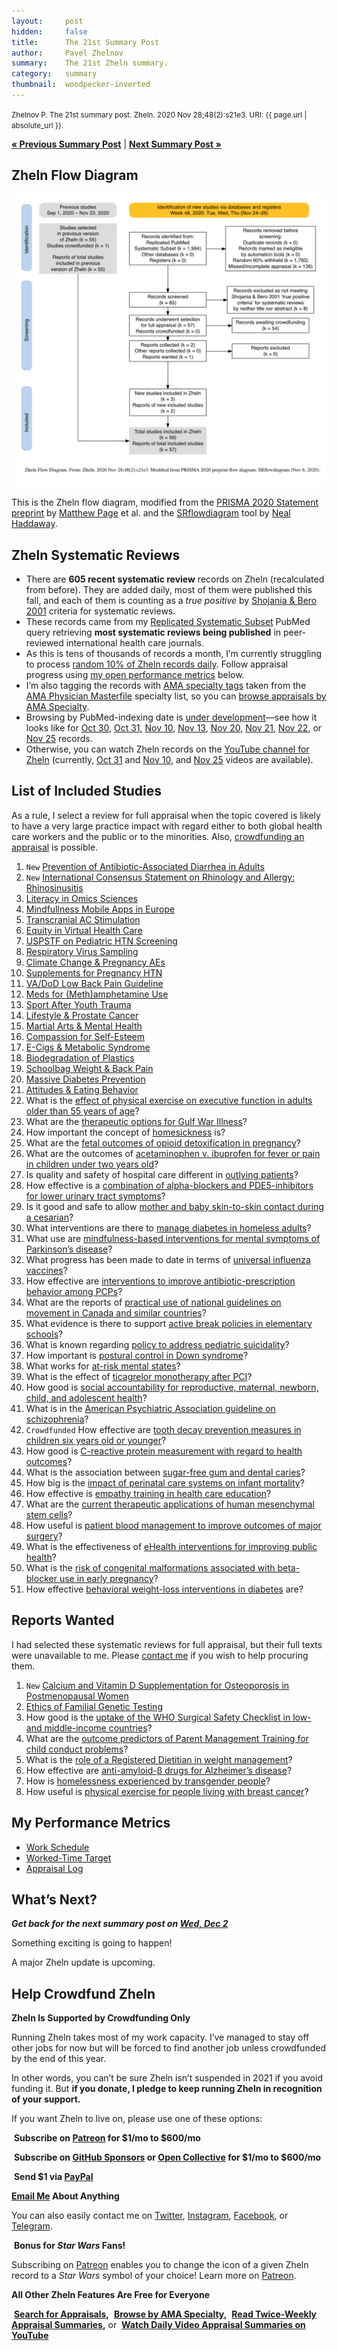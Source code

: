 ```yaml
---
layout:     post
hidden:     false
title:      The 21st Summary Post
author:     Pavel Zhelnov
summary:    The 21st Zheln summary.
category:   summary
thumbnail:  woodpecker-inverted
---
```


<small>Zhelnov P. The 21st summary post. Zheln. 2020 Nov 28;48(2):s21e3. URI: {{ page.url | absolute_url }}.</small>

**[« Previous Summary Post](https://zheln.com/summary/2020/11/25/1/)** | **[Next Summary Post »](https://zheln.com/summary/2020/12/02/1/)**

## Zheln Flow Diagram

![Zheln Flow Diagram for Nov 28, 2020](/flow-diagram/2020-11-28-2.png)

This is the Zheln flow diagram, modified from the [PRISMA 2020 Statement preprint](https://doi.org/10.31222/osf.io/v7gm2) by [Matthew Page](https://twitter.com/mjpages) et al. and the [SRflowdiagram](https://github.com/nealhaddaway/SRflowdiagram) tool by [Neal Haddaway](https://twitter.com/nealhaddaway).

## Zheln Systematic Reviews

* There are **605 recent systematic review** records on Zheln (recalculated from before). They are added daily, most of them were published this fall, and each of them is counting as a _true positive_ by [Shojania & Bero 2001](https://www.researchgate.net/publication/11820967_Taking_Advantage_of_the_Explosion_of_Systematic_Reviews_An_Efficient_MEDLINE_Search_Strategy) criteria for systematic reviews.
* These records came from my [Replicated Systematic Subset](https://github.com/p1m-ortho/qs-global-ortho-search-queries/blob/00eae711e5b5c09b9b4181688f9a6191e42cb720/README.md#pubmed-search) PubMed query retrieving **most systematic reviews being published** in peer-reviewed international health care journals.
* As this is tens of thousands of records a month, I’m currently struggling to process [random 10% of Zheln records daily](https://zheln.com/summary/2020/10/17/2/#there-has-been-an-awakening). Follow appraisal progress using [my open performance metrics](#my-performance-metrics) below.
* I’m also tagging the records with [AMA specialty tags](https://github.com/p1m-ortho/qs-global-ortho-search-queries/blob/1c90dfbbbbb9f85603f2686d1132039922dad874/zheln/zheln_ama_specialty_tags.csv) taken from the [AMA Physician Masterfile](https://www.ama-assn.org/practice-management/masterfile/ama-physician-masterfile) specialty list, so you can [browse appraisals by AMA Specialty](/browse/).
* Browsing by PubMed-indexing date is [under development](https://github.com/drzhelnov/zheln.github.io/issues/101)—see how it looks like for [Oct 30](https://zheln.com/2020/10/30/), [Oct 31](https://zheln.com/2020/10/31/), [Nov 10](https://zheln.com/2020/11/10/), [Nov 13](https://zheln.com/2020/11/10/), [Nov 20](https://zheln.com/2020/11/20/), [Nov 21](https://zheln.com/2020/11/21/), [Nov 22](https://zheln.com/2020/11/22/), or [Nov 25](https://zheln.com/2020/11/25/) records.
* Otherwise, you can watch Zheln records on the [YouTube channel for Zheln](https://www.youtube.com/channel/UCMNQzA3-71TyD-fVbXnxfKQ) (currently, [Oct 31](https://www.youtube.com/watch?v=lzGZIvpz-P4) and [Nov 10](https://www.youtube.com/watch?v=OooxD0poFvM), and [Nov 25](https://www.youtube.com/watch?v=22ePQA5-peE) videos are available).

## List of Included Studies

As a rule, I select a review for full appraisal when the topic covered is likely to have a very large practice impact with regard either to both global health care workers and the public or to the minorities. Also, [crowdfunding an appraisal](#help-crowdfund-zheln) is possible.

1. `New` [Prevention of Antibiotic-Associated Diarrhea in Adults](https://zheln.com/record/2020/11/25/139/)
2. `New` [International Consensus Statement on Rhinology and Allergy: Rhinosinusitis](https://zheln.com/record/2020/11/25/67/)
3. [Literacy in Omics Sciences](https://zheln.com/record/2020/11/16/170/)
4. [Mindfullness Mobile Apps in Europe](https://zheln.com/record/2020/11/20/72/)
5. [Transcranial AC Stimulation](https://zheln.com/record/2020/11/20/202/)
6. [Equity in Virtual Health Care](https://zheln.com/record/2020/11/20/207/)
7. [USPSTF on Pediatric HTN Screening](https://zheln.com/record/2020/11/20/349/)
8. [Respiratory Virus Sampling](https://zheln.com/record/2020/11/20/351/)
9. [Climate Change & Pregnancy AEs](https://zheln.com/record/2020/11/20/429/)
10. [Supplements for Pregnancy HTN](https://zheln.com/record/2020/11/20/514/)
11. [VA/DoD Low Back Pain Guideline](https://zheln.com/record/2020/11/20/604/)
12. [Meds for (Meth)amphetamine Use](https://zheln.com/record/2020/11/20/624/)
13. [Sport After Youth Trauma](https://zheln.com/record/2020/11/20/632/)
14. [Lifestyle & Prostate Cancer](https://zheln.com/record/2020/11/20/650/)
15. [Martial Arts & Mental Health](https://zheln.com/record/2020/11/21/100/)
16. [Compassion for Self-Esteem](https://zheln.com/record/2020/11/21/204/)
17. [E-Cigs & Metabolic Syndrome](https://zheln.com/record/2020/11/21/304/)
18. [Biodegradation of Plastics](https://zheln.com/record/2020/11/21/307/)
19. [Schoolbag Weight & Back Pain](https://zheln.com/record/2020/11/21/341/)
20. [Massive Diabetes Prevention](https://zheln.com/record/2020/11/22/148/)
21. [Attitudes & Eating Behavior](https://zheln.com/record/2020/11/22/127/)
22. What is the [effect of physical exercise on executive function in adults older than 55 years of age](https://zheln.com/record/2020/10/31/17/)?
23. What are the [therapeutic options for Gulf War Illness](https://zheln.com/record/2020/10/31/30/)?
24. How important the concept of [homesickness](https://zheln.com/record/2020/10/31/370/) is?
25. What are the [fetal outcomes of opioid detoxification in pregnancy](https://zheln.com/record/2020/10/31/506/)?
26. What are the outcomes of [acetaminophen v. ibuprofen for fever or pain in children under two years old](https://zheln.com/record/2020/10/30/26/)?
27. Is quality and safety of hospital care different in [outlying patients](https://zheln.com/record/2020/10/30/724/)?
28. How effective is a [combination of alpha-blockers and PDE5-inhibitors for lower urinary tract symptoms](https://zheln.com/record/2020/10/30/178/)?
29. Is it good and safe to allow [mother and baby skin-to-skin contact during a cesarian](https://zheln.com/record/2020/10/24/75/)?
30. What interventions are there to [manage diabetes in homeless adults](https://zheln.com/record/2020/10/24/88/)?
31. What use are [mindfulness-based interventions for mental symptoms of Parkinson’s disease](https://zheln.com/record/2020/10/24/99/)?
32. What progress has been made to date in terms of [universal influenza vaccines](https://zheln.com/record/2020/10/24/177/)?
33. How effective are [interventions to improve antibiotic-prescription behavior among PCPs](https://zheln.com/record/2020/10/23/235/)?
34. What are the reports of [practical use of national guidelines on movement in Canada and similar countries](https://zheln.com/record/2020/10/16/357/)?
35. What evidence is there to support [active break policies in elementary schools](https://zheln.com/record/2020/10/16/425/)?
36. What is known regarding [policy to address pediatric suicidality](https://zheln.com/record/2020/10/19/267/)?
37. How important is [postural control in Down syndrome](https://zheln.com/record/2020/10/14/28/)?
38. What works for [at-risk mental states](https://zheln.com/record/2020/10/14/87/)?
39. What is the effect of [ticagrelor monotherapy after PCI](https://zheln.com/record/2020/10/09/15/)?
40. How good is [social accountability for reproductive, maternal, newborn, child, and adolescent health](https://zheln.com/record/2020/10/09/17/)?
41. What is in the [American Psychiatric Association guideline on schizophrenia](https://zheln.com/record/2020/10/09/302/)?
42. `Crowdfunded` How effective are [tooth decay prevention measures in children six years old or younger](https://zheln.com/record/2020/09/27/19/)?
43. How good is [C-reactive protein measurement with regard to health outcomes](https://zheln.com/record/2020/09/27/10/)?
44. What is the association between [sugar-free gum and dental caries](https://zheln.com/record/2020/09/27/21/)?
45. How big is the [impact of perinatal care systems on infant mortality](https://zheln.com/record/2020/09/27/36/)?
46. How effective is [empathy training in health care education](https://zheln.com/record/2020/09/27/37/)?
47. What are the [current therapeutic applications of human mesenchymal stem cells](https://zheln.com/record/2020/09/27/45/)?
48. How useful is [patient blood management to improve outcomes of major surgery](https://zheln.com/record/2020/09/27/46/)?
49. What is the effectiveness of [eHealth interventions for improving public health](https://zheln.com/record/2020/10/02/345/)?
50. What is the [risk of congenital malformations associated with beta-blocker use in early pregnancy](/record/2020/09/27/6/)?
51. How effective [behavioral weight-loss interventions in diabetes](/record/2020/09/02/1/) are?

## Reports Wanted

I had selected these systematic reviews for full appraisal, but their full texts were unavailable to me. Please [contact me](#see-you-around-peer) if you wish to help procuring them.

1. `New` [Calcium and Vitamin D Supplementation for Osteoporosis in Postmenopausal Women](https://zheln.com/record/2020/11/25/45/)
2. [Ethics of Familial Genetic Testing](https://zheln.com/record/2020/11/20/213/)
3. How good is the [uptake of the WHO Surgical Safety Checklist in low- and middle-income countries](https://zheln.com/record/2020/10/16/49/)?
4. What are the [outcome predictors of Parent Management Training for child conduct problems](https://zheln.com/record/2020/10/19/44/)?
5. What is the [role of a Registered Dietitian in weight management](https://zheln.com/record/2020/10/19/210/)?
6. How effective are [anti-amyloid-β drugs for Alzheimer’s disease](https://zheln.com/record/2020/10/14/116/)?
7. How is [homelessness experienced by transgender people](https://zheln.com/record/2020/09/27/7/)?
8. How useful is [physical exercise for people living with breast cancer](https://zheln.com/record/2020/09/27/47/)?

## My Performance Metrics

* [Work Schedule](https://github.com/p1m-ortho/qs-global-ortho-search-queries/blob/da4c4de412297b4820fd96da169ca305fe043f37/zheln/Work_Schedule.md)
* [Worked-Time Target](https://github.com/p1m-ortho/qs-global-ortho-search-queries/blob/da4c4de412297b4820fd96da169ca305fe043f37/zheln/Worked_Time_Log.md)
* [Appraisal Log](https://github.com/p1m-ortho/qs-global-ortho-search-queries/blob/da4c4de412297b4820fd96da169ca305fe043f37/zheln/Appraisal_Log.md)

## What’s Next?

_**Get back for the next summary post on [Wed, Dec 2](https://github.com/drzhelnov/zheln.github.io/milestone/73)**_

Something exciting is going to happen!

A major Zheln update is upcoming.

## Help Crowdfund Zheln

**Zheln Is Supported by Crowdfunding Only**

Running Zheln takes most of my work capacity. I’ve managed to stay off other jobs for now but will be forced to find another job unless crowdfunded by the end of this year.

In other words, you can’t be sure Zheln isn’t suspended in 2021 if you avoid funding it. But **if you donate, I pledge to keep running Zheln in recognition of your support.**

If you want Zheln to live on, please use one of these options:

<i class="fab fa-patreon"></i>&nbsp;**Subscribe on [Patreon](https://patreon.com/zheln) for $1/mo to $600/mo**

<i class="fab fa-github-alt"></i>&nbsp;**Subscribe on [GitHub Sponsors](https://github.com/sponsors/drzhelnov) or [Open Collective](https://opencollective.com/zheln) for $1/mo to $600/mo**

<i class="fab fa-cc-paypal"></i>&nbsp;**Send $1 via [PayPal](https://paypal.me/pjelnov)**

<i class="fas fa-envelope"></i> **[Email Me](mailto:pavel@zheln.com) About Anything**

You can also easily contact me on [Twitter](https://twitter.com/drzhelnov), [Instagram](https://instagram.com/igzheln), [Facebook](https://facebook.com/drzhelnov), or [Telegram](https://t.me/drzhelnov).

<i class="far fa-grin-alt"></i>&nbsp;**Bonus for _Star Wars_ Fans!**

Subscribing on [Patreon](https://patreon.com/zheln) enables you to change the icon of a given Zheln record to a _Star Wars_ symbol of your choice! Learn more on [Patreon](https://patreon.com/zheln).

**All Other Zheln Features Are Free for Everyone**

<i class="fa fa-search"></i>&nbsp;**[Search for Appraisals](https://zheln.com/search),** <i class="fas fa-user-md"></i>&nbsp;**[Browse by AMA Specialty](https://zheln.com/browse),** <i class="fa fa-home"></i>&nbsp;**[Read Twice-Weekly Appraisal Summaries](https://zheln.com),** or <i class="fab fa-youtube"></i>&nbsp;**[Watch Daily Video Appraisal Summaries on YouTube](https://zheln.com/search)**

